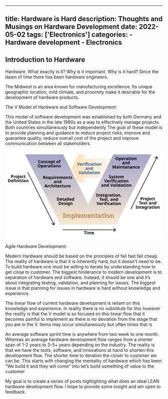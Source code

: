 
---
title: Hardware is Hard 
description: Thoughts and Musings on Hardware Development
date: 2022-05-02
tags: ['Electronics']
categories:
    - Hardware development 
    - Electronics
---
## Introduction to Hardware 

Hardware. What exactly is it? Why is it important. Why is it hard? Since the dawn of time there has been hardware engineers. 

The Midwest is an area known for manufacturing excellence. Its unique geographic location, mild climate, and proximity make it desirable for the development of hardware products. 

The V Model of Hardware and Software Development: 

This model of software development was established by both Germany and the United States in the late 1980s as a way to effectively manage projects. Both countries simultaneously but independently The goal of these model is to provide planning and guidance to reduce project risks, improve and guarantee quality, reduce overall cost of the project and improve communication between all stakeholders.


![V Model of Development](Systems_Engineering_Process_II.svg)

Agile Hardware Development: 

Modern Hardware should be based on the principles of fail fast fail cheap. The reality of hardware is that it is inherently hard, but it doesn't need to be. To build hardware one must be willing to iterate by understanding how to get close to customer. The biggest hinderance to modern development is to separation of hardware and software. Instead, it should be one and it’s about integrating testing, validation, and planning for issues. The biggest issue is that planning for issues in hardware is hard without knowledge and experience. 

The linear flow of current hardware development is reliant on this knowledge and experience. In reality there is no substitute for this however the reality is that the V model is so focused on this linear flow that it becomes painful to implement as there is no deviation from the stage that you are in the V. Items may occur simultaneously but often times that is 

An average software sprint time is anywhere from two week to one month. Whereas an average hardware development flow ranges from a shorter span of 1-2 years to 3-5+ years depending on the industry. The reality is that we have the tools, software, and innovations at hand to shorten this development flow. The shorter time to iteration the closer to customer we can be. This starts with changing the mentality of hardware which has been "We build it and they will come" into let’s build something of value to the customer

My goal is to create a series of posts highlighting what does an ideal LEAN hardware development flow. I hope to provide some insight and am open to feedback. 



